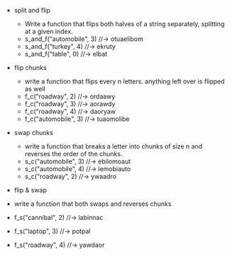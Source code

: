 * split and flip
  * Write a function that flips both halves of a string separately, splitting at a given index.
  * s_and_f("automobile", 3) //-> otuaelibom
  * s_and_f("turkey", 4) //-> ekruty
  * s_and_f("table", 0) //-> elbat

* flip chunks
  * write a function that flips every n letters. anything left over is flipped as well
  * f_c("roadway", 2) //-> ordaawy
  * f_c("roadway", 3) //-> aorawdy
  * f_c("roadway", 4) //-> daoryaw
  * f_c("automobile", 3) //-> tuaomolibe

* swap chunks
  * write a function that breaks a letter into chunks of size n and reverses the order of the chunks.
  * s_c("automobile", 3) //-> ebilomoaut
  * s_c("automobile", 4) //-> lemobiauto
  * s_c("roadway", 2) //-> ywaadro

* flip & swap
 * write a function that both swaps and reverses chunks
 * f_s("cannibal", 2) //-> labinnac
 * f_s("laptop", 3) //-> potpal
 * f_s("roadway", 4) //-> yawdaor